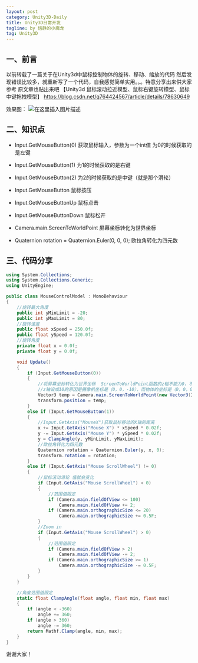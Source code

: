 ```yaml
---
layout: post
category: Unity3D-Daily
title: Unity3D日常开发
tagline: by 恬静的小魔龙
tag: Unity3D
---
```


## 一、前言
以前转载了一篇关于在Unity3d中鼠标控制物体的旋转、移动、缩放的代码
然后发现错误比较多，就重新写了一个代码，自我感觉简单实用。。。特意分享出来供大家参考
原文章也贴出来吧
【Unity3d 鼠标滚动拉近模型、鼠标右键旋转模型、鼠标中键拖拽模型】
https://blog.csdn.net/q764424567/article/details/78630649

效果图：
![在这里插入图片描述](https://img-blog.csdnimg.cn/20190515161216634.gif)

## 二、知识点
- Input.GetMouseButton(0)
获取鼠标输入，参数为一个int值
为0的时候获取的是左键

- Input.GetMouseButton(1)
为1的时候获取的是右键

- Input.GetMouseButton(2)
为2的时候获取的是中键（就是那个滑轮）

- Input.GetMouseButton
鼠标按压

- Input.GetMouseButtonUp
鼠标点击

- Input.GetMouseButtonDown
鼠标松开

- Camera.main.ScreenToWorldPoint
屏幕坐标转化为世界坐标

- Quaternion rotation = Quaternion.Euler(0, 0, 0);
欧拉角转化为四元数


## 三、代码分享

```csharp
using System.Collections;
using System.Collections.Generic;
using UnityEngine;

public class MouseControlModel : MonoBehaviour
{
    //旋转最大角度
    public int yMinLimit = -20;
    public int yMaxLimit = 80;
    //旋转速度
    public float xSpeed = 250.0f;
    public float ySpeed = 120.0f;
    //旋转角度
    private float x = 0.0f;
    private float y = 0.0f;

    void Update()
    {
        if (Input.GetMouseButton(0))
        {
            //将屏幕坐标转化为世界坐标  ScreenToWorldPoint函数的z轴不能为0，不然返回摄像机的位置，而Input.mousePosition的z轴为0
            //z轴设成10的原因是摄像机坐标是（0，0，-10），而物体的坐标是（0，0，0），所以加上10，正好是转化后物体跟摄像机的距离
            Vector3 temp = Camera.main.ScreenToWorldPoint(new Vector3(Input.mousePosition.x, Input.mousePosition.y, 10));
            transform.position = temp;
        }
        else if (Input.GetMouseButton(1))
        {
            //Input.GetAxis("MouseX")获取鼠标移动的X轴的距离
            x += Input.GetAxis("Mouse X") * xSpeed * 0.02f;
            y -= Input.GetAxis("Mouse Y") * ySpeed * 0.02f;
            y = ClampAngle(y, yMinLimit, yMaxLimit);
            //欧拉角转化为四元数
            Quaternion rotation = Quaternion.Euler(y, x, 0);
            transform.rotation = rotation;
        }
        else if (Input.GetAxis("Mouse ScrollWheel") != 0)
        {
            //鼠标滚动滑轮 值就会变化
            if (Input.GetAxis("Mouse ScrollWheel") < 0)
            {
                //范围值限定
                if (Camera.main.fieldOfView <= 100)
                    Camera.main.fieldOfView += 2;
                if (Camera.main.orthographicSize <= 20)
                    Camera.main.orthographicSize += 0.5F;
            }
            //Zoom in  
            if (Input.GetAxis("Mouse ScrollWheel") > 0)
            {
                //范围值限定
                if (Camera.main.fieldOfView > 2)
                    Camera.main.fieldOfView -= 2;
                if (Camera.main.orthographicSize >= 1)
                    Camera.main.orthographicSize -= 0.5F;
            }
        }
    }

    //角度范围值限定
    static float ClampAngle(float angle, float min, float max)
    {
        if (angle < -360)
            angle += 360;
        if (angle > 360)
            angle -= 360;
        return Mathf.Clamp(angle, min, max);
    }
}

```
谢谢大家！
